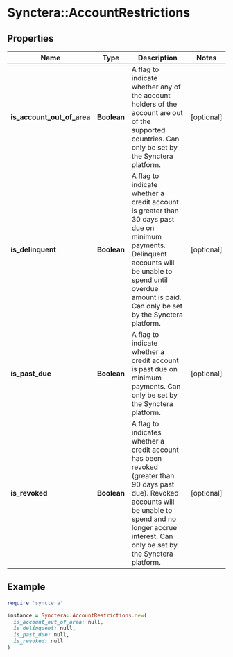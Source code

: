# Synctera::AccountRestrictions

## Properties

| Name | Type | Description | Notes |
| ---- | ---- | ----------- | ----- |
| **is_account_out_of_area** | **Boolean** | A flag to indicate whether any of the account holders of the account are out of the supported countries. Can only be set by the Synctera platform.  | [optional] |
| **is_delinquent** | **Boolean** | A flag to indicate whether a credit account is greater than 30 days past due on minimum payments. Delinquent accounts will be unable to spend until overdue amount is paid. Can only be set by the Synctera platform.  | [optional] |
| **is_past_due** | **Boolean** | A flag to indicate whether a credit account is past due on minimum payments.  Can only be set by the Synctera platform.  | [optional] |
| **is_revoked** | **Boolean** | A flag to indicates whether a credit account has been revoked (greater than 90 days past due). Revoked accounts will be unable to spend and  no longer accrue interest.  Can only be set by the Synctera platform.  | [optional] |

## Example

```ruby
require 'synctera'

instance = Synctera::AccountRestrictions.new(
  is_account_out_of_area: null,
  is_delinquent: null,
  is_past_due: null,
  is_revoked: null
)
```

